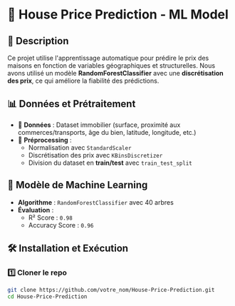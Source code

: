 # 🏡 House Price Prediction - ML Model  

## 📌 Description  
Ce projet utilise l'apprentissage automatique pour prédire le prix des maisons en fonction de variables géographiques et structurelles. Nous avons utilisé un modèle **RandomForestClassifier** avec une **discrétisation des prix**, ce qui améliore la fiabilité des prédictions.  

## 📊 Données et Prétraitement  
- 📂 **Données** : Dataset immobilier (surface, proximité aux commerces/transports, âge du bien, latitude, longitude, etc.)  
- 🔄 **Préprocessing** :  
  - Normalisation avec `StandardScaler`  
  - Discrétisation des prix avec `KBinsDiscretizer`  
  - Division du dataset en **train/test** avec `train_test_split`  

## 🚀 Modèle de Machine Learning  
- **Algorithme** : `RandomForestClassifier` avec 40 arbres  
- **Évaluation** :  
  - R² Score : `0.98`  
  - Accuracy Score : `0.96`  

## 🛠️ Installation et Exécution  
### 1️⃣ Cloner le repo  
```bash
git clone https://github.com/votre_nom/House-Price-Prediction.git
cd House-Price-Prediction
